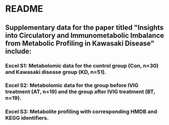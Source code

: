 # README
## Supplementary data for the paper titled "Insights into Circulatory and Immunometabolic Imbalance from Metabolic Profiling in Kawasaki Disease" include:
### Excel S1: Metabolomic data for the control group (Con, n=30) and Kawasaki disease group (KD, n=51).
### Excel S2: Metabolomic data for the group before IVIG treatment (AT, n=19) and the group after IVIG treatment (BT, n=19).
### Excel S3: Metabolite profiling with corresponding HMDB and KEGG identifiers.
